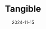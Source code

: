 ---  
layout: startup_page  
title: "Tangible"  
id: "tangiblematerials.com"  
permalink: "/tangibletangiblematerials.com11152024/"  
website: "https://tangiblematerials.com/"  
funding_round: ""  
funding_amount: "£4.0M"  
investors: "Future Positive Capital, Hardware Club VC, MMC, Blackwood, Systemiq"  
about: "Tangible is a climate hardware fintech startup that develops software to facilitate the structuring, modeling, and management of asset-backed financing transactions for climate solutions. Its platform bridges the gap between climate companies and lenders by turning climate hardware into bankable assets, enabling faster and cheaper deployment of capital for climate-critical projects."  
markets: "Construction, Information Technology, Software, CleanTech, Climate Tech, Construction Technology"  
hq: "San Francisco, California, United States"  
founded_year: "2021"  
linkedin: "https://www.linkedin.com/company/tangible-materials"  
twitter: ""  
instagram: ""  
facebook: ""  
crunchbase: "https://www.crunchbase.com/organization/tangible-d113"  
pitchbook: "https://pitchbook.com/profiles/company/501802-75"  

date_display: "15-Nov-2024"  
date: "2024-11-15"

# SEO Optimization  
meta_title: "Tangible -  Funding (£4.0M)"  
meta_description: "Tangible, Tangible is a climate hardware fintech startup that develops software to facilitate the structuring, modeling, and management of asset-backed financin..."  
meta_keywords: "Tangible, Construction, Information Technology, Software, CleanTech, Climate Tech, Construction Technology,  funding"  
canonical_url: "https://startup.projectstartups.com/tangibletangiblematerials.com11152024/"  
---